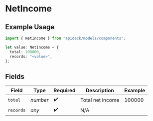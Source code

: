 # NetIncome

## Example Usage

```typescript
import { NetIncome } from "apideck/models/components";

let value: NetIncome = {
  total: 200000,
  records: "<value>",
};
```

## Fields

| Field              | Type               | Required           | Description        | Example            |
| ------------------ | ------------------ | ------------------ | ------------------ | ------------------ |
| `total`            | *number*           | :heavy_check_mark: | Total net income   | 100000             |
| `records`          | *any*              | :heavy_check_mark: | N/A                |                    |